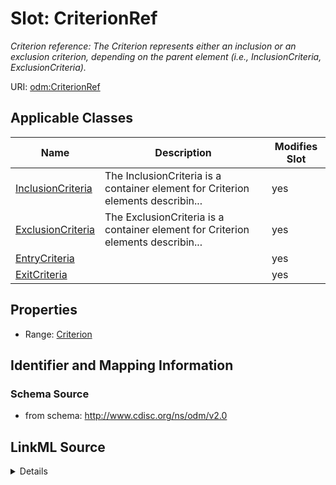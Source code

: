 # Slot: CriterionRef


_Criterion reference: The Criterion represents either an inclusion or an exclusion criterion, depending on the parent element (i.e., InclusionCriteria, ExclusionCriteria)._



URI: [odm:CriterionRef](http://www.cdisc.org/ns/odm/v2.0/CriterionRef)



<!-- no inheritance hierarchy -->




## Applicable Classes

| Name | Description | Modifies Slot |
| --- | --- | --- |
[InclusionCriteria](InclusionCriteria.md) | The InclusionCriteria is a container element for Criterion elements describin... |  yes  |
[ExclusionCriteria](ExclusionCriteria.md) | The ExclusionCriteria is a container element for Criterion elements describin... |  yes  |
[EntryCriteria](EntryCriteria.md) |  |  yes  |
[ExitCriteria](ExitCriteria.md) |  |  yes  |







## Properties

* Range: [Criterion](Criterion.md)





## Identifier and Mapping Information







### Schema Source


* from schema: http://www.cdisc.org/ns/odm/v2.0




## LinkML Source

<details>
```yaml
name: CriterionRef
description: 'Criterion reference: The Criterion represents either an inclusion or
  an exclusion criterion, depending on the parent element (i.e., InclusionCriteria,
  ExclusionCriteria).'
from_schema: http://www.cdisc.org/ns/odm/v2.0
rank: 1000
identifier: false
alias: CriterionRef
domain_of:
- InclusionCriteria
- ExclusionCriteria
- EntryCriteria
- ExitCriteria
range: Criterion

```
</details>